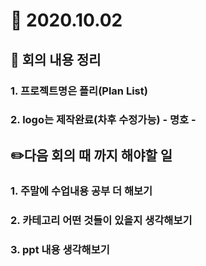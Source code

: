# 📆 2020.10.02

## 📝 회의 내용 정리

### 1. 프로젝트명은 플리(Plan List)

### 2. logo는 제작완료(차후 수정가능) - 명호 -

## ✏️다음 회의 때 까지 해야할 일

### 1. 주말에 수업내용 공부 더 해보기

### 2. 카테고리 어떤 것들이 있을지 생각해보기

### 3. ppt 내용 생각해보기

